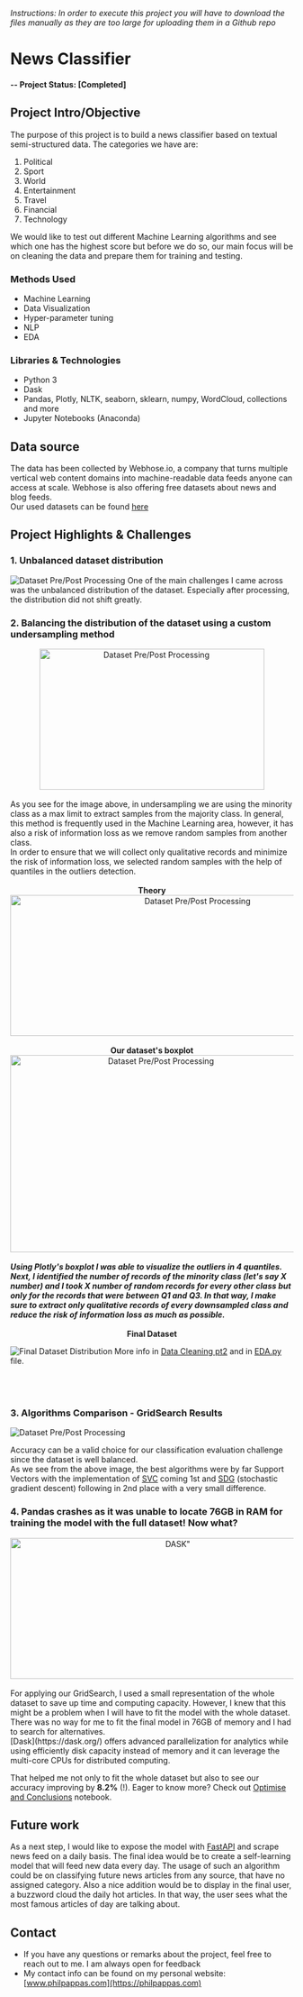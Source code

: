 _Instructions: In order to execute this project you will have to download the files manually as they are too large for uploading them in a Github repo_

# News Classifier

#### -- Project Status: [Completed]

## Project Intro/Objective

The purpose of this project is to build a news classifier based on textual semi-structured data.
The categories we have are:

1. Political
2. Sport
3. World
4. Entertainment
5. Travel
6. Financial
7. Technology

We would like to test out different Machine Learning algorithms and see which one has the highest score but before we do so, our main focus will be on cleaning the data and prepare them for training and testing.

### Methods Used

- Machine Learning
- Data Visualization
- Hyper-parameter tuning
- NLP
- EDA

### Libraries & Technologies

- Python 3
- Dask
- Pandas, Plotly, NLTK, seaborn, sklearn, numpy, WordCloud, collections and more
- Jupyter Notebooks (Anaconda)

## Data source

The data has been collected by Webhose.io, a company that turns multiple vertical web content domains into machine-readable data feeds anyone can access at scale. Webhose is also offering free datasets about news and blog feeds. <br/> Our used datasets can be found [here](https://webhose.io/free-datasets/news-articles-by-topics/)

## Project Highlights & Challenges

### 1. Unbalanced dataset distribution

![Dataset Pre/Post Processing](visuals/readme/dataset.png)
One of the main challenges I came across was the unbalanced distribution of the dataset. Especially after processing, the distribution did not shift greatly.

### 2. Balancing the distribution of the dataset using a custom undersampling method

<div style="text-align:center"><img src="visuals/readme/undersampling.png" alt="Dataset Pre/Post Processing" width="400" height="250"></div> <br/>
As you see for the image above, in undersampling we are using the minority class as a max limit to extract samples from the majority class. In general, this method is frequently used in the Machine Learning area, however, it has also a risk of information loss as we remove random samples from another class. <br/>
In order to ensure that we will collect only qualitative records and minimize the risk of information loss, we selected random samples with the help of quantiles in the outliers detection.<br/><br/>

<div style="text-align:center"><b>Theory</b></div>

<div style="text-align:center"><img src="visuals/readme/outliers.png" alt="Dataset Pre/Post Processing" width="650" height="250"></div> <br/>

<div style="text-align:center"><b>Our dataset's boxplot</b></div>

<div style="text-align:center"><img src="visuals/readme/boxplot.png" alt="Dataset Pre/Post Processing" width="520" height="350"></div> <br/>
<b><i>Using Plotly's boxplot I was able to visualize the outliers in 4 quantiles. Next, I identified the number of records of the minority class (let's say X number) and I took X number of random records for every other class but only for the records that were between Q1 and Q3. In that way, I make sure to extract only qualitative records of every downsampled class and reduce the risk of information loss as much as possible.</i></b>
<br/> <br/>

<div style="text-align:center"><b>Final Dataset</b></div>

![Final Dataset Distribution](visuals/readme/final_distribution.png)
More info in [Data Cleaning pt2](3_Data_Cleaning_pt2.ipynb) and in [EDA.py](EDA.py) file.
<br/><br/><br/><br/>

### 3. Algorithms Comparison - GridSearch Results

![Dataset Pre/Post Processing](visuals/readme/algorithms.png)

Accuracy can be a valid choice for our classification evaluation challenge since the dataset is well balanced.<br/>
As we see from the above image, the best algorithms were by far Support Vectors with the implementation of [SVC](https://scikit-learn.org/stable/modules/generated/sklearn.svm.SVC.html) coming 1st and [SDG](https://scikit-learn.org/stable/modules/generated/sklearn.linear_model.SGDClassifier.html#sklearn.linear_model.SGDClassifier) (stochastic gradient descent) following in 2nd place with a very small difference.

### 4. Pandas crashes as it was unable to locate <b>76GB</b> in RAM for training the model with the full dataset! Now what?

<div style="text-align:center"><img src="visuals/readme/dask.png" alt=DASK" width="580" height="250"></div> <br/>
For applying our GridSearch, I used a small representation of the whole dataset to save up time and computing capacity. However, I knew that this might be a problem when I will have to fit the model with the whole dataset. There was no way for me to fit the final model in 76GB of memory and I had to search for alternatives.
<br/>
[Dask](https://dask.org/) offers advanced parallelization for analytics while using efficiently disk capacity instead of memory and it can leverage the multi-core CPUs for distributed computing.

That helped me not only to fit the whole dataset but also to see our accuracy improving by <b>8.2%</b> (!).
Eager to know more? Check out [Optimise and Conclusions](6_Optimise_and_Conclusions.ipynb) notebook.

## Future work

As a next step, I would like to expose the model with [FastAPI](https://fastapi.tiangolo.com/) and scrape news feed on a daily basis. The final idea would be to create a self-learning model that will feed new data every day. The usage of such an algorithm could be on classifying future news articles from any source, that have no assigned category. Also a nice addition would be to display in the final user, a buzzword cloud the daily hot articles. In that way, the user sees what the most famous articles of day are talking about.

## Contact

- If you have any questions or remarks about the project, feel free to reach out to me. I am always open for feedback
- My contact info can be found on my personal website: [www.philpappas.com](https://philpappas.com)
